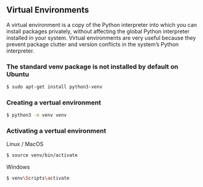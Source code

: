## Virtual Environments

A virtual environment is a copy of the Python interpreter into which you can install packages privately, without affecting the global Python interpreter installed in your system. Virtual environments are very useful because they prevent package clutter and version conflicts in the system’s Python interpreter.

### The standard venv package is not installed by default on Ubuntu

```bash
$ sudo apt-get install python3-venv
```

### Creating a vertual environment

```bash
$ python3 -m venv venv
```

### Activating a vertual environment

Linux / MacOS

```bash
$ source venv/bin/activate
```

Windows

```bash
$ venv\Scripts\activate
```

